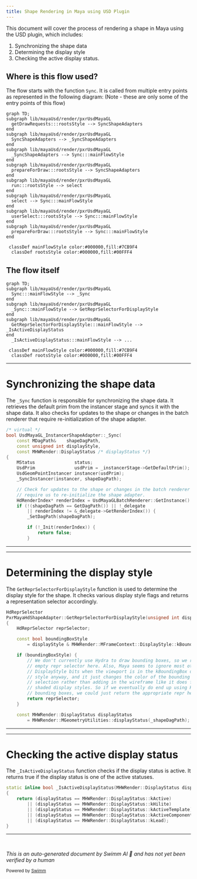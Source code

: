 ```yaml
---
title: Shape Rendering in Maya using USD Plugin
---
```


This document will cover the process of rendering a shape in Maya using the USD plugin, which includes:

1. Synchronizing the shape data
2. Determining the display style
3. Checking the active display status.

## Where is this flow used?

The flow starts with the function `Sync`. It is called from multiple entry points as represented in the following diagram: (Note - these are only some of the entry points of this flow)

```mermaid
graph TD;
subgraph lib/mayaUsd/render/pxrUsdMayaGL
  getDrawRequests:::rootsStyle --> SyncShapeAdapters
end
subgraph lib/mayaUsd/render/pxrUsdMayaGL
  SyncShapeAdapters --> _SyncShapeAdapters
end
subgraph lib/mayaUsd/render/pxrUsdMayaGL
  _SyncShapeAdapters --> Sync:::mainFlowStyle
end
subgraph lib/mayaUsd/render/pxrUsdMayaGL
  prepareForDraw:::rootsStyle --> SyncShapeAdapters
end
subgraph lib/mayaUsd/render/pxrUsdMayaGL
  run:::rootsStyle --> select
end
subgraph lib/mayaUsd/render/pxrUsdMayaGL
  select --> Sync:::mainFlowStyle
end
subgraph lib/mayaUsd/render/pxrUsdMayaGL
  userSelect:::rootsStyle --> Sync:::mainFlowStyle
end
subgraph lib/mayaUsd/render/pxrUsdMayaGL
  prepareForDraw:::rootsStyle --> Sync:::mainFlowStyle
end

 classDef mainFlowStyle color:#000000,fill:#7CB9F4
  classDef rootsStyle color:#000000,fill:#00FFF4
```

## The flow itself

```mermaid
graph TD;
subgraph lib/mayaUsd/render/pxrUsdMayaGL
  Sync:::mainFlowStyle --> _Sync
end
subgraph lib/mayaUsd/render/pxrUsdMayaGL
  _Sync:::mainFlowStyle --> GetReprSelectorForDisplayStyle
end
subgraph lib/mayaUsd/render/pxrUsdMayaGL
  GetReprSelectorForDisplayStyle:::mainFlowStyle --> _IsActiveDisplayStatus
end
  _IsActiveDisplayStatus:::mainFlowStyle --> ...

 classDef mainFlowStyle color:#000000,fill:#7CB9F4
  classDef rootsStyle color:#000000,fill:#00FFF4
```

<SwmSnippet path="/lib/mayaUsd/render/pxrUsdMayaGL/instancerShapeAdapter.cpp" line="202">

---

# Synchronizing the shape data

The `_Sync` function is responsible for synchronizing the shape data. It retrieves the default prim from the instancer stage and syncs it with the shape data. It also checks for updates to the shape or changes in the batch renderer that require re-initialization of the shape adapter.

```c++
/* virtual */
bool UsdMayaGL_InstancerShapeAdapter::_Sync(
    const MDagPath&    shapeDagPath,
    const unsigned int displayStyle,
    const MHWRender::DisplayStatus /* displayStatus */)
{
    MStatus               status;
    UsdPrim               usdPrim = _instancerStage->GetDefaultPrim();
    UsdGeomPointInstancer instancer(usdPrim);
    _SyncInstancer(instancer, shapeDagPath);

    // Check for updates to the shape or changes in the batch renderer that
    // require us to re-initialize the shape adapter.
    HdRenderIndex* renderIndex = UsdMayaGLBatchRenderer::GetInstance().GetRenderIndex();
    if (!(shapeDagPath == GetDagPath()) || !_delegate
        || renderIndex != &_delegate->GetRenderIndex()) {
        _SetDagPath(shapeDagPath);

        if (!_Init(renderIndex)) {
            return false;
        }
```

---

</SwmSnippet>

<SwmSnippet path="/lib/mayaUsd/render/pxrUsdMayaGL/shapeAdapter.cpp" line="195">

---

# Determining the display style

The `GetReprSelectorForDisplayStyle` function is used to determine the display style for the shape. It checks various display style flags and returns a representation selector accordingly.

```c++
HdReprSelector
PxrMayaHdShapeAdapter::GetReprSelectorForDisplayStyle(unsigned int displayStyle) const
{
    HdReprSelector reprSelector;

    const bool boundingBoxStyle
        = displayStyle & MHWRender::MFrameContext::DisplayStyle::kBoundingBox;

    if (boundingBoxStyle) {
        // We don't currently use Hydra to draw bounding boxes, so we return an
        // empty repr selector here. Also, Maya seems to ignore most other
        // DisplayStyle bits when the viewport is in the kBoundingBox display
        // style anyway, and it just changes the color of the bounding box on
        // selection rather than adding in the wireframe like it does for
        // shaded display styles. So if we eventually do end up using Hydra for
        // bounding boxes, we could just return the appropriate repr here.
        return reprSelector;
    }

    const MHWRender::DisplayStatus displayStatus
        = MHWRender::MGeometryUtilities::displayStatus(_shapeDagPath);
```

---

</SwmSnippet>

<SwmSnippet path="/lib/mayaUsd/render/pxrUsdMayaGL/shapeAdapter.cpp" line="85">

---

# Checking the active display status

The `_IsActiveDisplayStatus` function checks if the display status is active. It returns true if the display status is one of the active statuses.

```c++
static inline bool _IsActiveDisplayStatus(MHWRender::DisplayStatus displayStatus)
{
    return (displayStatus == MHWRender::DisplayStatus::kActive)
        || (displayStatus == MHWRender::DisplayStatus::kHilite)
        || (displayStatus == MHWRender::DisplayStatus::kActiveTemplate)
        || (displayStatus == MHWRender::DisplayStatus::kActiveComponent)
        || (displayStatus == MHWRender::DisplayStatus::kLead);
}
```

---

</SwmSnippet>

&nbsp;

_This is an auto-generated document by Swimm AI 🌊 and has not yet been verified by a human_

<SwmMeta version="3.0.0" repo-id="Z2l0aHViJTNBJTNBbWF5YS11c2QlM0ElM0FnaWxhZG5hdm90" repo-name="maya-usd"><sup>Powered by [Swimm](/)</sup></SwmMeta>
